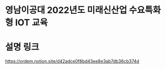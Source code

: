 # 영남이공대 2022년도 미래신산업 수요특화형 IOT 교육

# 설명 링크 
  https://ordem.notion.site/d42adce0f8bd43ee8e3ab7db36cb374d
